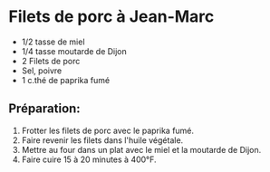 # Filets de porc à Jean-Marc

- 1/2 tasse de miel
- 1/4 tasse moutarde de Dijon
- 2 Filets de porc
- Sel, poivre
- 1 c.thé de paprika fumé

## Préparation:

1. Frotter les filets de porc avec le paprika fumé.
2. Faire revenir les filets dans l'huile végétale.
3. Mettre au four dans un plat avec le miel et la moutarde de Dijon.
4. Faire cuire 15 à 20 minutes à 400°F.
